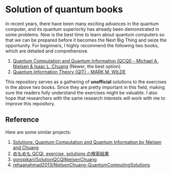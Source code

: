 # Solution of quantum books

In recent years, there have been many exciting advances in the quantum computer, and its quantum superiority has already been demonstrated in some problems. Now is the best time to learn about quantum computers so that we can be prepared before it becomes the Next Big Thing and seize the opportunity. For beginners, I highly recommend the following two books, which are detailed and comprehensive.

1. [Quantum Computation and Quantum Information (QCQI) - Michael A. Nielsen & Isaac L. Chuang](./books/QCQI.pdf) (Newer, the best option)
2. [Quantum Information Theory (QIT) - MARK M. WILDE](./books/QIT.pdf)

This repository serves as a gathering of **unofficial** solutions to the exercises in the above two books. Since they are pretty important in this field, making sure the readers fully understand the exercises might be valuable. I also hope that researchers with the same research interests will work with me to improve this repository.


## Reference
Here are some similar projects:
1. [Solutions: Quantum Computation and Quantum Information by Nielsen and Chuang](https://serab.net/docs/qcqi/)
2. [めもめも QCQI, exercise, solutions の検索結果](https://enakai00.hatenablog.com/search?q=QCQI+exercise+solutions)
3. [goropikari/SolutionQCQINielsenChuang](https://github.com/goropikari/SolutionQCQINielsenChuang)
4. [rehaanahmad2013/NielsenChuang-QuantumComputingSolutions](https://github.com/rehaanahmad2013/NielsenChuang-QuantumComputingSolutions)